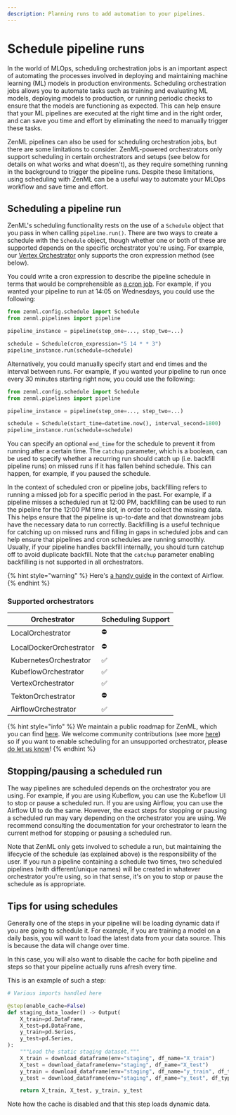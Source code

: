```yaml
---
description: Planning runs to add automation to your pipelines.
---
```


# Schedule pipeline runs

In the world of MLOps, scheduling orchestration jobs is an important aspect of automating the processes involved in
deploying and maintaining machine learning (ML) models in production environments. Scheduling orchestration jobs allows
you to automate tasks such as training and evaluating ML models, deploying models to production, or running periodic
checks to ensure that the models are functioning as expected. This can help ensure that your ML pipelines are executed
at the right time and in the right order, and can save you time and effort by eliminating the need to manually trigger
these tasks.

ZenML pipelines can also be used for scheduling orchestration jobs, but there are some limitations to consider.
ZenML-powered orchestrators only support scheduling in certain orchestrators and setups (see below for details on what
works and what doesn't), as they require something running in the background to trigger the pipeline runs. Despite these
limitations, using scheduling with ZenML can be a useful way to automate your MLOps workflow and save time and effort.

## Scheduling a pipeline run

ZenML's scheduling functionality rests on the use of a `Schedule` object that you pass in when calling `pipeline.run()`.
There are two ways to create a schedule with the `Schedule` object, though whether one or both of these are supported
depends on the specific orchestrator you're using. For example, our 
[Vertex Orchestrator](/docs/book/user-guide/component-guide/orchestrators/vertex.md) only supports the cron expression 
method (see below).

You could write a cron expression to describe the pipeline schedule in terms that would be comprehensible
as [a cron job](https://en.wikipedia.org/wiki/Cron). For example, if you wanted your pipeline to run at 14:05 on
Wednesdays, you could use the following:

```python
from zenml.config.schedule import Schedule
from zenml.pipelines import pipeline

pipeline_instance = pipeline(step_one=..., step_two=...)

schedule = Schedule(cron_expression="5 14 * * 3")
pipeline_instance.run(schedule=schedule)
```

Alternatively, you could manually specify start and end times and the interval between runs. For example, if you wanted
your pipeline to run once every 30 minutes starting right now, you could use the following:

```python
from zenml.config.schedule import Schedule
from zenml.pipelines import pipeline

pipeline_instance = pipeline(step_one=..., step_two=...)

schedule = Schedule(start_time=datetime.now(), interval_second=1800)
pipeline_instance.run(schedule=schedule)
```

You can specify an optional `end_time` for the schedule to prevent it from running after a certain time. The `catchup`
parameter, which is a boolean, can be used to specify whether a recurring run should catch up (i.e. backfill pipeline
runs) on missed runs if it has fallen behind schedule. This can happen, for example, if you paused the schedule.

In the context of scheduled cron or pipeline jobs, backfilling refers to running a missed job for a specific period in
the past. For example, if a pipeline misses a scheduled run at 12:00 PM, backfilling can be used to run the pipeline for
the 12:00 PM time slot, in order to collect the missing data. This helps ensure that the pipeline is up-to-date and that
downstream jobs have the necessary data to run correctly. Backfilling is a useful technique for catching up on missed
runs and filling in gaps in scheduled jobs and can help ensure that pipelines and cron schedules are running smoothly.
Usually, if your pipeline handles backfill internally, you should turn catchup off to avoid duplicate backfill. Note
that the `catchup` parameter enabling backfilling is not supported in all orchestrators.

{% hint style="warning" %}
Here's [a handy guide](https://medium.com/nerd-for-tech/airflow-catchup-backfill-demystified-355def1b6f92) in the
context of Airflow.
{% endhint %}

### Supported orchestrators

| Orchestrator            | Scheduling Support |
| ----------------------- | ------------------ |
| LocalOrchestrator       | ⛔️                 |
| LocalDockerOrchestrator | ⛔️                 |
| KubernetesOrchestrator  | ✅                  |
| KubeflowOrchestrator    | ✅                  |
| VertexOrchestrator      | ✅                  |
| TektonOrchestrator      | ⛔️                 |
| AirflowOrchestrator     | ✅                  |

{% hint style="info" %}
We maintain a public roadmap for ZenML, which you can find [here](https://zenml.io/roadmap). We welcome community
contributions (see more [here](https://github.com/zenml-io/zenml/blob/main/CONTRIBUTING.md)) so if you want to enable
scheduling for an unsupported orchestrator, please [do let us know](https://zenml.io/slack-invite)!
{% endhint %}

## Stopping/pausing a scheduled run

The way pipelines are scheduled depends on the orchestrator you are using. For example, if you are using Kubeflow, you
can use the Kubeflow UI to stop or pause a scheduled run. If you are using Airflow, you can use the Airflow UI to do the
same. However, the exact steps for stopping or pausing a scheduled run may vary depending on the orchestrator you are
using. We recommend consulting the documentation for your orchestrator to learn the current method for stopping or
pausing a scheduled run.

Note that ZenML only gets involved to schedule a run, but maintaining the lifecycle of the schedule (as explained above)
is the responsibility of the user. If you run a pipeline containing a schedule two times, two scheduled pipelines (with
different/unique names) will be created in whatever orchestrator you're using, so in that sense, it's on you to stop or
pause the schedule as is appropriate.

## Tips for using schedules

Generally one of the steps in your pipeline will be loading dynamic data if you are going to schedule it. For example,
if you are training a model on a daily basis, you will want to load the latest data from your data source. This is
because the data will change over time.

In this case, you will also want to disable the cache for both pipeline and steps so that your pipeline actually runs
afresh every time.

This is an example of such a step:

```python
# Various imports handled here

@step(enable_cache=False)
def staging_data_loader() -> Output(
    X_train=pd.DataFrame,
    X_test=pd.DataFrame,
    y_train=pd.Series,
    y_test=pd.Series,
):
    """Load the static staging dataset."""
    X_train = download_dataframe(env="staging", df_name="X_train")
    X_test = download_dataframe(env="staging", df_name="X_test")
    y_train = download_dataframe(env="staging", df_name="y_train", df_type="series")
    y_test = download_dataframe(env="staging", df_name="y_test", df_type="series")

    return X_train, X_test, y_train, y_test
```

Note how the cache is disabled and that this step loads dynamic data.
